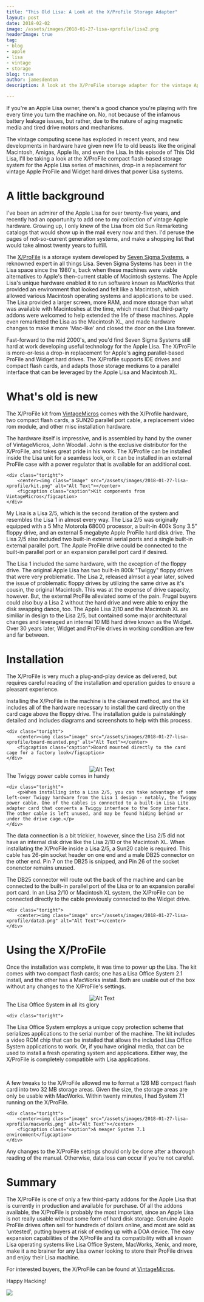 ```yaml
---
title: "This Old Lisa: A Look at the X/ProFile Storage Adapter"
layout: post
date: 2018-02-02
image: /assets/images/2018-01-27-lisa-xprofile/lisa2.png
headerImage: true
tag:
- blog
- apple
- lisa
- vintage
- storage
blog: true
author: jamesdenton
description: A look at the X/ProFile storage adapter for the vintage Apple Lisa

---
```


If you're an Apple Lisa owner, there's a good chance you're playing with fire every time you turn the machine on. No, not because of the infamous battery leakage issues, but rather, due to the nature of aging magnetic media and tired drive motors and mechanisms.

The vintage computing scene has exploded in recent years, and new developments in hardware have given new life to old beasts like the original Macintosh, Amigas, Apple IIs, and even the Lisa. In this episode of This Old Lisa, I'll be taking a look at the X/ProFile compact flash-based storage system for the Apple Lisa series of machines, drop-in a replacement for vintage Apple ProFile and Widget hard drives that power Lisa systems. 
<!--more-->

# A little background

I've been an admirer of the Apple Lisa for over twenty-five years, and recently had an opportunity to add one to my collection of vintage Apple hardware. Growing up, I only knew of the Lisa from old Sun Remarketing catalogs that would show up in the mail every now and then. I'd peruse the pages of not-so-current generation systems, and make a shopping list that would take almost twenty years to fulfill. 

The [X/ProFile](http://sigmasevensystems.com/xprofile.html) is a storage system developed by [Seven Sigma Systems](http://sigmasevensystems.com/), a reknowned expert in all things Lisa. Seven Sigma Systems has been in the Lisa space since the 1980's, back when these machines were viable alternatives to Apple's then-current stable of Macintosh systems. The Apple Lisa's unique hardware enabled it to run software known as MacWorks that provided an environment that looked and felt like a Macintosh, which allowed various Macintosh operating systems and applications to be used. The Lisa provided a larger screen, more RAM, and more storage than what was available with Macintoshes at the time, which meant that third-party addons were welcomed to help extended the life of these machines. Apple even remarketed the Lisa as the Macintosh XL, and made hardware changes to make it more 'Mac-like' and closed the door on the Lisa forever.

Fast-forward to the mid 2000's, and you'd find Seven Sigma Systems still hard at work developing useful technology for the Apple Lisa. The X/ProFile is more-or-less a drop-in replacement for Apple's aging parallel-based ProFile and Widget hard drives. The X/Profile supports IDE drives and compact flash cards, and adapts those storage mediums to a parallel interface that can be leveraged by the Apple Lisa and Macintosh XL.

# What's old is new

The X/ProFile kit from [VintageMicros](http://www.vintagemicros.com) comes with the X/Profile hardware, two compact flash cards, a SUN20 parallel port cable, a replacement video rom module, and other misc installation hardware.

<div class="side-by-side">
    <div class="toleft">
        <p>The hardware itself is impressive, and is assembled by hand by the owner of VintageMicros, John Woodall. John is the exclusive distributor for the X/ProFile, and takes great pride in his work. The X/Profile can be installed inside the Lisa unit for a seamless look, or it can be installed in an external ProFile case with a power regulator that is available for an additional cost. </p>
    </div>
    
    <div class="toright">
        <center><img class="image" src="/assets/images/2018-01-27-lisa-xprofile/kit.png" alt="Alt Text"></center>
        <figcaption class="caption">Kit components from VintageMicros</figcaption>
    </div>
</div>

My Lisa is a Lisa 2/5, which is the second iteration of the system and resembles the Lisa 1 in almost every way. The Lisa 2/5 was originally equipped with a 5 Mhz Motorola 68000 processor, a built-in 400k Sony 3.5" floppy drive, and an external 5 megabyte Apple ProFile hard disk drive. The Lisa 2/5 also included two built-in external serial ports and a single built-in external parallel port. The Apple ProFile drive could be connected to the built-in parallel port or an expansion parallel port card if desired.

The Lisa 1 included the same hardware, with the exception of the floppy drive. The original Apple Lisa has two built-in 800k "Twiggy" floppy drives that were very problematic. The Lisa 2, released almsot a year later, solved the issue of problematic floppy drives by utilizing the same drive as it's cousin, the original Macintosh. This was at the expense of drive capacity, however. But, the external ProFile alleviated some of the pain. Frugal buyers could also buy a Lisa 2 without the hard drive and were able to enjoy the disk swapping dance, too. The Apple Lisa 2/10 and the Macintosh XL are similiar in design to the Lisa 2/5, but contained some major architectural changes and leveraged an internal 10 MB hard drive known as the Widget. Over 30 years later, Widget and ProFile drives in working condition are few and far between. 

# Installation 

The X/ProFile is very much a plug-and-play device as delivered, but requires careful reading of the installation and operation guides to ensure a pleasant experience. 

<div class="side-by-side">
    <div class="toleft">
        <p>Installing the X/ProFile in the machine is the cleanest method, and the kit includes all of the hardware necessary to install the card directly on the card cage above the floppy drive. The installation guide is painstakingly detailed and includes diagrams and screenshots to help with this process.</p>
    </div>

    <div class="toright">
        <center><img class="image" src="/assets/images/2018-01-27-lisa-xprofile/board-mounted.png" alt="Alt Text"></center>
        <figcaption class="caption">Board mounted directly to the card cage for a factory look</figcaption>
    </div>
</div>

<div class="side-by-side">
    <div class="toleft">
    <center><img class="image" src="/assets/images/2018-01-27-lisa-xprofile/twiggy-cable.png" alt="Alt Text"></center>
        <figcaption class="caption">The Twiggy power cable comes in handy</figcaption>
    </div>

    <div class="toright">
        <p>When installing into a Lisa 2/5, you can take advantage of some left-over Twiggy hardware from the Lisa 1 design - notably, the Twiggy power cable. One of the cables is connected to a built-in Lisa Lite adapter card that converts a Twiggy interface to the Sony interface. The other cable is left unused, and may be found hiding behind or under the drive cage.</p>
    </div>
</div>

The data connection is a bit trickier, however, since the Lisa 2/5 did not have an internal disk drive like the Lisa 2/10 or the Macintosh XL. When installating the X/ProFile inside a Lisa 2/5, a Sun20 cable is required. This cable has 26-pin socket header on one end and a male DB25 connector on the other end. Pin 7 on the DB25 is snipped, and Pin 26 of the socket conenctor remains unused. 

<div class="side-by-side">
    <div class="toleft">
        <p>The DB25 connector will route out the back of the machine and can be connected to the built-in parallel port of the Lisa or to an expansion parallel port card. In an Lisa 2/10 or Macintosh XL system, the X/ProFile can be connected directly to the cable previously connected to the Widget drive.</p>
    </div>

    <div class="toright">
        <center><img class="image" src="/assets/images/2018-01-27-lisa-xprofile/data3.png" alt="Alt Text"></center>
    </div>
</div>

# Using the X/ProFile

Once the installation was complete, it was time to power up the Lisa. The kit comes with two compact flash cards; one has a Lisa Office System 2.1 install, and the other has a MacWorks install. Both are usable out of the box without any changes to the X/ProFile's settings.

<div class="side-by-side">
    <div class="toleft">
        <center><img class="image" src="/assets/images/2018-01-27-lisa-xprofile/los.png" alt="Alt Text"></center>
        <figcaption class="caption">The Lisa Office System in all its glory</figcaption>
    </div>

    <div class="toright">
<p>The Lisa Office System employs a unique copy protection scheme that serializes applications to the serial number of the machine. The kit includes a video ROM chip that can be installed that allows the included Lisa Office System applications to work. Or, if you have original media, that can be used to install a fresh operating system and applications. Either way, the X/ProFile is completely compatible with Lisa applications.</p>
    </div>
</div>
<p>&nbsp;</p>
<div class="side-by-side">
    <div class="toleft">
        <p>A few tweaks to the X/ProFile allowed me to format a 128 MB compact flash card into two 32 MB storage areas. Given the size, the storage areas are only be usable with MacWorks. Within twenty minutes, I had System 7.1 running on the X/ProFile.</p>
    </div>

    <div class="toright">
        <center><img class="image" src="/assets/images/2018-01-27-lisa-xprofile/macworks.png" alt="Alt Text"></center>
        <figcaption class="caption">A meager System 7.1 environment</figcaption>
    </div>
</div>

Any changes to the X/ProFile settings should only be done after a thorough reading of the manual. Otherwise, data loss can occur if you're not careful.

# Summary

The X/ProFile is one of only a few third-party addons for the Apple Lisa that is currently in production and available for purchase. Of all the addons available, the X/ProFile is probably the most important, since an Apple Lisa is not really usable without some form of hard disk storage. Genuine Apple ProFile drives often sell for hundreds of dollars online, and most are sold as 'untested', putting buyers at risk of ending up with a DOA device. The easy expansion capabilities of the X/ProFile and its compatibility with all known Lisa operating systems like Lisa Office System, MacWorks, Xenix, and more, make it a no brainer for any Lisa owner looking to store their ProFile drives and enjoy their Lisa machine.

For interested buyers, the X/ProFile can be found at [VintageMicros](http://vintagemicros.com/catalog/product_info.php/cPath/30/products_id/282). 

Happy Hacking!

![](/assets/images/2018-01-27-lisa-xprofile/lisa2-noprofile.png)